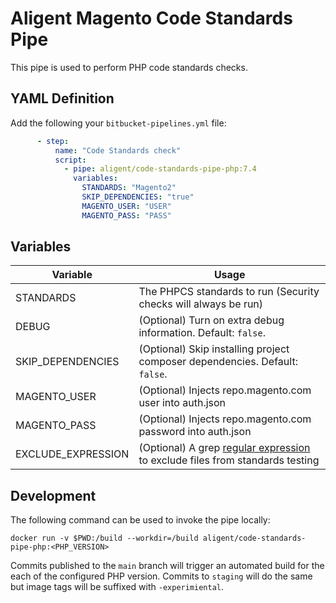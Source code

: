 # Aligent Magento Code Standards Pipe


This pipe is used to perform PHP code standards checks.

## YAML Definition

Add the following your `bitbucket-pipelines.yml` file:

```yaml
      - step:
          name: "Code Standards check"
          script:
            - pipe: aligent/code-standards-pipe-php:7.4
              variables:
                STANDARDS: "Magento2"
                SKIP_DEPENDENCIES: "true"
                MAGENTO_USER: "USER"
                MAGENTO_PASS: "PASS"
```
## Variables

| Variable              | Usage                                                       |
| --------------------- | ----------------------------------------------------------- |
| STANDARDS             | The PHPCS standards to run (Security checks will always be run) |
| DEBUG                 | (Optional) Turn on extra debug information. Default: `false`. |
| SKIP_DEPENDENCIES     | (Optional) Skip installing project composer dependencies. Default: `false`. |
| MAGENTO_USER          | (Optional) Injects repo.magento.com user into auth.json |
| MAGENTO_PASS          | (Optional) Injects repo.magento.com password into auth.json|
| EXCLUDE_EXPRESSION    | (Optional) A grep [regular expression](https://www.gnu.org/software/grep/manual/html_node/Basic-vs-Extended.html) to exclude files from standards testing|

## Development

The following command can be used to invoke the pipe locally:
```
docker run -v $PWD:/build --workdir=/build aligent/code-standards-pipe-php:<PHP_VERSION>
```

Commits published to the `main` branch  will trigger an automated build for the each of the configured PHP version.
Commits to `staging` will do the same but image tags will be suffixed with `-experimiental`.
